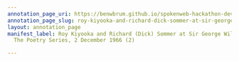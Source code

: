 ```yaml
---
annotation_page_uri: https://benwbrum.github.io/spokenweb-hackathon-development-noterms/annotations/roy-kiyooka-and-richard-dick-sommer-at-sir-george-williams-university-the-poetry-series-2-december-1966-2--canvas-1-toc.json
annotation_page_slug: roy-kiyooka-and-richard-dick-sommer-at-sir-george-williams-university-the-poetry-series-2-december-1966-2--canvas-1-toc
layout: annotation_page
manifest_label: Roy Kiyooka and Richard (Dick) Sommer at Sir George Williams University,
  The Poetry Series, 2 December 1966 (2)

---
```

